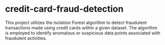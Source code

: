 # credit-card-fraud-detection
This project utilizes the Isolation Forest algorithm to detect fraudulent transactions made using credit cards within a given dataset. The algorithm is employed to identify anomalous or suspicious data points associated with fraudulent activities.
